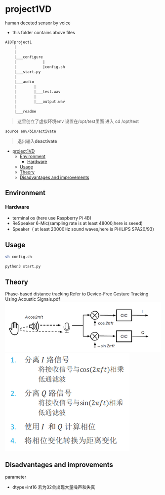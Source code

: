 # project1VD
human deceted sensor by voice
- this folder contains above files 
```
AIOTproject1
    |
    |
    |___configure
    |            |
    |            |config.sh
    |___start.py
    |
    |___audio
    |        |
    |        |___test.wav
    |        |
    |        |___output.wav
    |
    |___readme

```

>这里创立了虚拟环境env 设置在/opt/test里面
>进入 cd /opt/test
```
source env/bin/activate
``` 
>退出输入**deactivate**
- [project1VD](#project1vd)
  - [Environment](#environment)
    - [Hardware](#hardware)
  - [Usage](#usage)
  - [Theory](#theory)
  - [Disadvantages and improvements](#disadvantages-and-improvements)
## Environment
### Hardware
* terminal os (here use Raspberry Pi 4B)
* ReSpeaker 6-Mic(sampling rate is at least 48000,here is seeed)
* Speaker（ at least 20000Hz sound waves,here is PHILIPS SPA20/93）

## Usage
```bash
sh config.sh
```
```python
python3 start.py
```


## Theory
Phase-based distance tracking
Refer to Device-Free Gesture Tracking Using Acoustic Signals.pdf
![principle](./Document/principle.jpg)
![keyprocessing](./Document/keyprocessing.jpg)
## Disadvantages and improvements
parameter
- dtype=int16 若为32会出现大量噪声和失真
